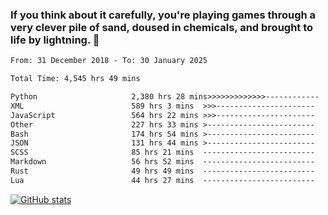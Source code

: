 ### If you think about it carefully, you're playing games through a very clever pile of sand, doused in chemicals, and brought to life by lightning.  👋


<!--START_SECTION:waka-->

```txt
From: 31 December 2018 - To: 30 January 2025

Total Time: 4,545 hrs 49 mins

Python                     2,380 hrs 28 mins>>>>>>>>>>>>>------------   52.37 %
XML                        589 hrs 3 mins  >>>----------------------   12.96 %
JavaScript                 564 hrs 22 mins >>>----------------------   12.42 %
Other                      227 hrs 33 mins >------------------------   05.01 %
Bash                       174 hrs 54 mins >------------------------   03.85 %
JSON                       131 hrs 44 mins >------------------------   02.90 %
SCSS                       85 hrs 21 mins  -------------------------   01.88 %
Markdown                   56 hrs 52 mins  -------------------------   01.25 %
Rust                       49 hrs 49 mins  -------------------------   01.10 %
Lua                        44 hrs 27 mins  -------------------------   00.98 %
```

<!--END_SECTION:waka-->

[![GitHub stats](https://github-readme-stats.vercel.app/api?username=XenophonLXH&show_icons=true&theme=dark)](https://github.com/anuraghazra/github-readme-stats)
